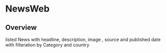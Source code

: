 # NewsWeb
## Overview
listed News with headline, description, image , source and published date with filteration by Category and country 













